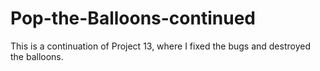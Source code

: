 # Pop-the-Balloons-continued
This is a continuation of Project 13, where I fixed the bugs and destroyed the balloons.

